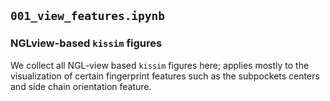 ## `001_view_features.ipynb`

### NGLview-based `kissim` figures

We collect all NGL-view based `kissim` figures here; applies mostly to the visualization of certain fingerprint features such as the subpockets centers and side chain orientation feature.
